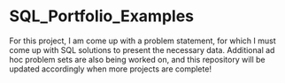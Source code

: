 # SQL_Portfolio_Examples
For this project, I am come up with a problem statement, for which I must come up with SQL solutions to present the necessary data. Additional ad hoc problem sets are also being worked on, and this repository will be updated accordingly when more projects are complete!
